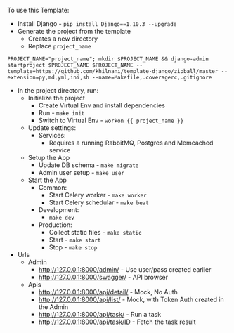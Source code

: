 
To use this Template:

- Install Django - `pip install Django==1.10.3 --upgrade`
- Generate the project from the template
  - Creates a new directory
  - Replace `project_name`
```
PROJECT_NAME="project_name"; mkdir $PROJECT_NAME && django-admin startproject $PROJECT_NAME $PROJECT_NAME --template=https://github.com/khilnani/template-django/zipball/master --extension=py,md,yml,ini,sh --name=Makefile,.coveragerc,.gitignore
```
- In the project directory, run:
  - Initialize the project
    - Create Virtual Env and install dependencies
    - Run - `make init`
    - Switch to Virtual Env - `workon {{ project_name }}`
  - Update settings:
    - Services:
      - Requires a running RabbitMQ, Postgres and Memcached service
  - Setup the App
    - Update DB schema - `make migrate`
    - Admin user setup - `make user`
  - Start the App
    - Common:
      - Start Celery worker - `make worker`
      - Start Celery schedular - `make beat`
    - Development:
      - `make dev`
    - Production:
      - Collect static files - `make static`
      - Start - `make start`
      - Stop - `make stop`
- Urls
  - Admin
    - http://127.0.0.1:8000/admin/ - Use user/pass created earlier
    - http://127.0.0.1:8000/swagger/ - API browser
  - Apis
    - http://127.0.0.1:8000/api/detail/ - Mock, No Auth
    - http://127.0.0.1:8000/api/list/ - Mock, with Token Auth created in the Admin
    - http://127.0.0.1:8000/api/task/ - Run a task
    - http://127.0.0.1:8000/api/task/ID - Fetch the task result
